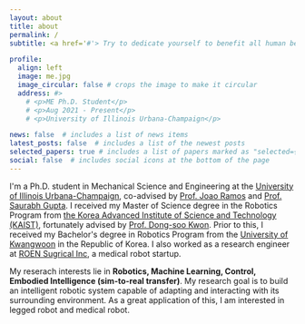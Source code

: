 ```yaml
---
layout: about
title: about
permalink: /
subtitle: <a href='#'> Try to dedicate yourself to benefit all human beings around the world.

profile:
  align: left
  image: me.jpg
  image_circular: false # crops the image to make it circular
  address: #>
    # <p>ME Ph.D. Student</p>
    # <p>Aug 2021 - Present</p>
    # <p>University of Illinois Urbana-Champaign</p>

news: false  # includes a list of news items
latest_posts: false  # includes a list of the newest posts
selected_papers: true # includes a list of papers marked as "selected={true}"
social: false  # includes social icons at the bottom of the page
---
```

I'm a Ph.D. student in Mechanical Science and Engineering at the [University of Illinois Urbana-Champaign](https://mechse.illinois.edu/), co-advised by [Prof. Joao Ramos](https://publish.illinois.edu/jlramos/) and [Prof. Saurabh Gupta](http://saurabhg.web.illinois.edu/). I received my Master of Science degree in the Robotics Program from [the Korea Advanced Institute of Science and Technology (KAIST)](https://www.kaist.ac.kr/en/), fortunately advised by [Prof. Dong-soo Kwon](http://robot.kaist.ac.kr/professor/?ckattempt=1). Prior to this, I received my Bachelor's degree in Robotics Program from the [University of Kwangwoon](https://www.kw.ac.kr/en/) in the Republic of Korea. I also worked as a research engineer at [ROEN Sugrical Inc](https://www.roensurgical.com/), a medical robot startup.

My reserach interests lie in **Robotics, Machine Learning, Control, Embodied Intelligence (sim-to-real transfer)**. My research goal is to build an intelligent robotic system capable of adapting and interacting with its surrounding environment. As a great application of this, I am interested in legged robot and medical robot. 

<!-- <div class="publications">

{% bibliography -f {{ site.scholar.bibliography }} %}

</div> -->